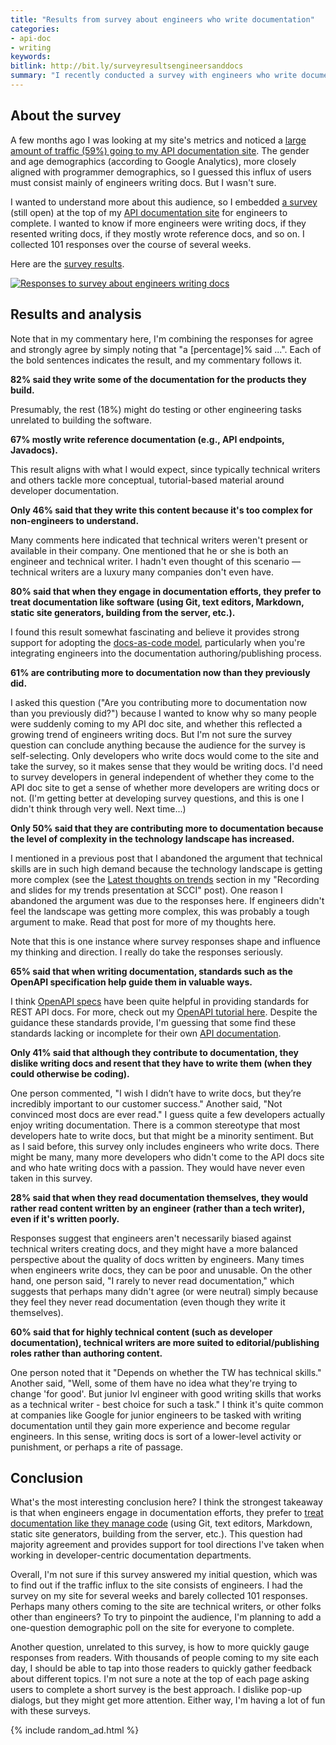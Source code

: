 ```yaml
---
title: "Results from survey about engineers who write documentation"
categories:
- api-doc
- writing
keywords:
bitlink: http://bit.ly/surveyresultsengineersanddocs
summary: "I recently conducted a survey with engineers who write documentation to see why they are coming to my API documentation site &mdash; whether certain trends are pushing them to write more documentation, or whether the technology landscape is becoming more complex, or some other reason. Results from the survey are provided below. The most interesting result is that engineers who write docs almost unanimously agree that they prefer to treat docs like code."
---
```


## About the survey

A few months ago I was looking at my site's metrics and noticed a [large amount of traffic (59%) going to my API documentation site](https://idratherbewriting.com/2019/01/14/site-analytics-from-2018-59-percent-traffic-going-to-api-doc-site). The gender and age demographics (according to Google Analytics), more closely aligned with programmer demographics, so I guessed this influx of users must consist mainly of engineers writing docs. But I wasn't sure.

I wanted to understand more about this audience, so I embedded [a survey](https://www.questionpro.com/t/AOaGwZduq7) (still open) at the top of my [API documentation site](/learnapidoc) for engineers to complete. I wanted to know if more engineers were writing docs, if they resented writing docs, if they mostly wrote reference docs, and so on. I collected 101 responses over the course of several weeks.

Here are the [survey results](https://www.questionpro.com/a/showVOCDashboardII.do?mode=default&lcfpn=false).

<a href="https://www.questionpro.com/t/PE5tIZduq7"><img src="https://s3-us-west-1.amazonaws.com/idratherbewritingmedia.com/images/engineersurveyresponses.png" alt="Responses to survey about engineers writing docs" /></a>

## Results and analysis

Note that in my commentary here, I'm combining the responses for agree and strongly agree by simply noting that "a [percentage]% said ...". Each of the bold sentences indicates the result, and my commentary follows it.

**82% said they write some of the documentation for the products they build.**

Presumably, the rest (18%) might do testing or other engineering tasks unrelated to building the software.

**67% mostly write reference documentation (e.g., API endpoints, Javadocs).**

This result aligns with what I would expect, since typically technical writers and others tackle more conceptual, tutorial-based material around developer documentation.

**Only 46% said that they write this content because it's too complex for non-engineers to understand.**

Many comments here indicated that technical writers weren't present or available in their company. One mentioned that he or she is both an engineer and technical writer. I hadn't even thought of this scenario &mdash; technical writers are a luxury many companies don't even have.

**80% said that when they engage in documentation efforts, they prefer to treat documentation like software (using Git, text editors, Markdown, static site generators, building from the server, etc.).**

I found this result somewhat fascinating and believe it provides strong support for adopting the [docs-as-code model](https://idratherbewriting.com/learnapidoc/pubapis_docs_as_code.html), particularly when you're integrating engineers into the documentation authoring/publishing process.

**61% are contributing more to documentation now than they previously did.**

I asked this question ("Are you contributing more to documentation now than you previously did?") because I wanted to know why so many people were suddenly coming to my API doc site, and whether this reflected a growing trend of engineers writing docs. But I'm not sure the survey question can conclude anything because the audience for the survey is self-selecting. Only developers who write docs would come to the site and take the survey, so it makes sense that they would be writing docs. I'd need to survey developers in general independent of whether they come to the API doc site to get a sense of whether more developers are writing docs or not. (I'm getting better at developing survey questions, and this is one I didn't think through very well. Next time...)

**Only 50% said that they are contributing more to documentation because the level of complexity in the technology landscape has increased.**

I mentioned in a previous post that I abandoned the argument that technical skills are in such high demand because the technology landscape is getting more complex (see the [Latest thoughts on trends](https://idratherbewriting.com/2019/02/24/slides-for-trends-preso-symposium-for-communicating-complex-info/#latest-thoughts-on-trends) section in my "Recording and slides for my trends presentation at SCCI" post). One reason I abandoned the argument was due to the responses here. If engineers didn't feel the landscape was getting more complex, this was probably a tough argument to make. Read that post for more of my thoughts here.

Note that this is one instance where survey responses shape and influence my thinking and direction. I really do take the responses seriously.

**65% said that when writing documentation, standards such as the OpenAPI specification help guide them in valuable ways.**

I think [OpenAPI specs](https://idratherbewriting.com/learnapidoc/pubapis_swagger_intro.html) have been quite helpful in providing standards for REST API docs. For more, check out my [OpenAPI tutorial here](https://idratherbewriting.com/learnapidoc/pubapis_openapi_tutorial_overview.html). Despite the guidance these standards provide, I'm guessing that some find these standards lacking or incomplete for their own [API documentation](/learnapidoc).

**Only 41% said that although they contribute to documentation, they dislike writing docs and resent that they have to write them (when they could otherwise be coding).**

One person commented, "I wish I didn’t have to write docs, but they’re incredibly important to our customer success." Another said, "Not convinced most docs are ever read." I guess quite a few developers actually enjoy writing documentation. There is a common stereotype that most developers hate to write docs, but that might be a minority sentiment. But as I said before, this survey only includes engineers who write docs. There might be many, many more developers who didn't come to the API docs site and who hate writing docs with a passion. They would have never even taken in this survey.

**28% said that when they read documentation themselves, they would rather read content written by an engineer (rather than a tech writer), even if it's written poorly.**

Responses suggest that engineers aren't necessarily biased against technical writers creating docs, and they might have a more balanced perspective about the quality of docs written by engineers. Many times when engineers write docs, they can be poor and unusable. On the other hand, one person said, "I rarely to never read documentation," which suggests that perhaps many didn't agree (or were neutral) simply because they feel they never read documentation (even though they write it themselves).

**60% said that for highly technical content (such as developer documentation), technical writers are more suited to editorial/publishing roles rather than authoring content.**

One person noted that it "Depends on whether the TW has technical skills." Another said, "Well, some of them have no idea what they're trying to change 'for good'. But junior lvl engineer with good writing skills that works as a technical writer - best choice for such a task." I think it's quite common at companies like Google for junior engineers to be tasked with writing documentation until they gain more experience and become regular engineers. In this sense, writing docs is sort of a lower-level activity or punishment, or perhaps a rite of passage.

## Conclusion

What's the most interesting conclusion here? I think the strongest takeaway is that when engineers engage in documentation efforts, they prefer to [treat documentation like they manage code](https://idratherbewriting.com/learnapidoc/pubapis_docs_as_code.html) (using Git, text editors, Markdown, static site generators, building from the server, etc.). This question had majority agreement and provides support for tool directions I've taken when working in developer-centric documentation departments.

Overall, I'm not sure if this survey answered my initial question, which was to find out if the traffic influx to the site consists of engineers. I had the survey on my site for several weeks and barely collected 101 responses. Perhaps many others coming to the site are technical writers, or other folks other than engineers? To try to pinpoint the audience, I'm planning to add a one-question demographic poll on the site for everyone to complete.

Another question, unrelated to this survey, is how to more quickly gauge responses from readers. With thousands of people coming to my site each day, I should be able to tap into those readers to quickly gather feedback about different topics. I'm not sure a note at the top of each page asking users to complete a short survey is the best approach. I dislike pop-up dialogs, but they might get more attention. Either way, I'm having a lot of fun with these surveys.

{% include random_ad.html %}

